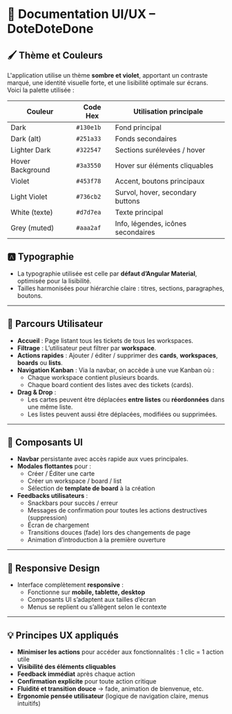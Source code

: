 
# 🎨 Documentation UI/UX – DoteDoteDone

## 🖌️ Thème et Couleurs

L'application utilise un thème **sombre et violet**, apportant un contraste marqué, une identité visuelle forte, et une lisibilité optimale sur écrans.  
Voici la palette utilisée :

| Couleur         | Code Hex     | Utilisation principale                       |
|-----------------|--------------|----------------------------------------------|
| Dark            | `#130e1b`    | Fond principal                               |
| Dark (alt)      | `#251a33`    | Fonds secondaires                            |
| Lighter Dark    | `#322547`    | Sections surélevées / hover                  |
| Hover Background| `#3a3550`    | Hover sur éléments cliquables                |
| Violet          | `#453f78`    | Accent, boutons principaux                   |
| Light Violet    | `#736cb2`    | Survol, hover, secondary buttons             |
| White (texte)   | `#d7d7ea`    | Texte principal                              |
| Grey (muted)    | `#aaa2af`    | Info, légendes, icônes secondaires           |

## 🅰️ Typographie

- La typographie utilisée est celle par **défaut d’Angular Material**, optimisée pour la lisibilité.
- Tailles harmonisées pour hiérarchie claire : titres, sections, paragraphes, boutons.

---

## 🧭 Parcours Utilisateur

- **Accueil** : Page listant tous les tickets de tous les workspaces.
- **Filtrage** : L’utilisateur peut filtrer par **workspace**.
- **Actions rapides** : Ajouter / éditer / supprimer des **cards**, **workspaces**, **boards** ou **lists**.
- **Navigation Kanban** : Via la navbar, on accède à une vue Kanban où :
  - Chaque workspace contient plusieurs boards.
  - Chaque board contient des listes avec des tickets (cards).
- **Drag & Drop** :
  - Les cartes peuvent être déplacées **entre listes** ou **réordonnées** dans une même liste.
  - Les listes peuvent aussi être déplacées, modifiées ou supprimées.

---

## 🧩 Composants UI

- **Navbar** persistante avec accès rapide aux vues principales.
- **Modales flottantes** pour :
  - Créer / Éditer une carte
  - Créer un workspace / board / list
  - Sélection de **template de board** à la création
- **Feedbacks utilisateurs** :
  - Snackbars pour succès / erreur
  - Messages de confirmation pour toutes les actions destructives (suppression)
  - Écran de chargement
  - Transitions douces (fade) lors des changements de page
  - Animation d’introduction à la première ouverture

---

## 📱 Responsive Design

- Interface complètement **responsive** :
  - Fonctionne sur **mobile, tablette, desktop**
  - Composants UI s’adaptent aux tailles d’écran
  - Menus se replient ou s’allègent selon le contexte

---

## 💡 Principes UX appliqués

- **Minimiser les actions** pour accéder aux fonctionnalités : 1 clic = 1 action utile
- **Visibilité des éléments cliquables**
- **Feedback immédiat** après chaque action
- **Confirmation explicite** pour toute action critique
- **Fluidité et transition douce** → fade, animation de bienvenue, etc.
- **Ergonomie pensée utilisateur** (logique de navigation claire, menus intuitifs)


